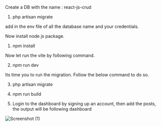 Create a DB with the name : react-js-crud

1. php artisan migrate 

add in the env file of all the database name and your credentials. 





Now install node js package.

1. npm install

Now let run the vite by following command.

2. npm run dev

Its time you to run the migration. Follow the below command to do so.

3. php artisan migrate

4. npm run build

5. Login to the dashboard by signing up an account, then add the posts, the output will be following dashboard

![Screenshot (1)](https://user-images.githubusercontent.com/27700240/201709284-60fbb014-0af0-4866-ba02-91c834921797.png)
